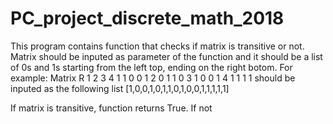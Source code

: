 # PC_project_discrete_math_2018
This program contains function that checks if matrix is transitive or not.
Matrix should be inputed as parameter of the function and it should be a list of 0s and 1s starting from the left top, ending on the right botom.
For example:
Matrix
R 1  2  3  4
1 1  0  0  1
2 0  1  1  0
3 1  0  0  1
4 1  1  1  1
should be inputed as the following list [1,0,0,1,0,1,1,0,1,0,0,1,1,1,1,1]

If matrix is transitive, function returns True. If not

